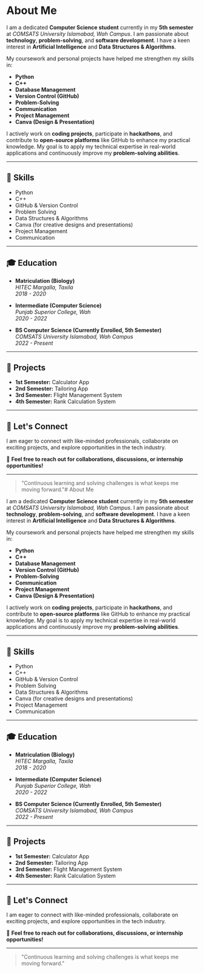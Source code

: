 # About Me

I am a dedicated **Computer Science student** currently in my **5th semester** at *COMSATS University Islamabad, Wah Campus*. I am passionate about **technology**, **problem-solving**, and **software development**. I have a keen interest in **Artificial Intelligence** and **Data Structures & Algorithms**.

My coursework and personal projects have helped me strengthen my skills in:

- **Python**
- **C++**
- **Database Management**
- **Version Control (GitHub)**
- **Problem-Solving**
- **Communication**
- **Project Management**
- **Canva (Design & Presentation)**

I actively work on **coding projects**, participate in **hackathons**, and contribute to **open-source platforms** like GitHub to enhance my practical knowledge. My goal is to apply my technical expertise in real-world applications and continuously improve my **problem-solving abilities**.

---

## 🎯 Skills
- Python  
- C++  
- GitHub & Version Control  
- Problem Solving  
- Data Structures & Algorithms  
- Canva (for creative designs and presentations)  
- Project Management  
- Communication  

---

## 🎓 Education

- **Matriculation (Biology)**  
  *HITEC Margalla, Taxila*  
  *2018 - 2020*

- **Intermediate (Computer Science)**  
  *Punjab Superior College, Wah*  
  *2020 - 2022*

- **BS Computer Science (Currently Enrolled, 5th Semester)**  
  *COMSATS University Islamabad, Wah Campus*  
  *2022 - Present*

---

## 💼 Projects

- **1st Semester:** Calculator App  
- **2nd Semester:** Tailoring App  
- **3rd Semester:** Flight Management System  
- **4th Semester:** Rank Calculation System

---

## 🚀 Let's Connect

I am eager to connect with like-minded professionals, collaborate on exciting projects, and explore opportunities in the tech industry.

📩 **Feel free to reach out for collaborations, discussions, or internship opportunities!**

---

> "Continuous learning and solving challenges is what keeps me moving forward."# About Me

I am a dedicated **Computer Science student** currently in my **5th semester** at *COMSATS University Islamabad, Wah Campus*. I am passionate about **technology**, **problem-solving**, and **software development**. I have a keen interest in **Artificial Intelligence** and **Data Structures & Algorithms**.

My coursework and personal projects have helped me strengthen my skills in:

- **Python**
- **C++**
- **Database Management**
- **Version Control (GitHub)**
- **Problem-Solving**
- **Communication**
- **Project Management**
- **Canva (Design & Presentation)**

I actively work on **coding projects**, participate in **hackathons**, and contribute to **open-source platforms** like GitHub to enhance my practical knowledge. My goal is to apply my technical expertise in real-world applications and continuously improve my **problem-solving abilities**.

---

## 🎯 Skills
- Python  
- C++  
- GitHub & Version Control  
- Problem Solving  
- Data Structures & Algorithms  
- Canva (for creative designs and presentations)  
- Project Management  
- Communication  

---

## 🎓 Education

- **Matriculation (Biology)**  
  *HITEC Margalla, Taxila*  
  *2018 - 2020*

- **Intermediate (Computer Science)**  
  *Punjab Superior College, Wah*  
  *2020 - 2022*

- **BS Computer Science (Currently Enrolled, 5th Semester)**  
  *COMSATS University Islamabad, Wah Campus*  
  *2022 - Present*

---

## 💼 Projects

- **1st Semester:** Calculator App  
- **2nd Semester:** Tailoring App  
- **3rd Semester:** Flight Management System  
- **4th Semester:** Rank Calculation System

---

## 🚀 Let's Connect

I am eager to connect with like-minded professionals, collaborate on exciting projects, and explore opportunities in the tech industry.

📩 **Feel free to reach out for collaborations, discussions, or internship opportunities!**

---

> "Continuous learning and solving challenges is what keeps me moving forward."

<!--
**MaryamArif-22/MaryamArif-22** is a ✨ _special_ ✨ repository because its `README.md` (this file) appears on your GitHub profile.

Here are some ideas to get you started:

- 🔭 I’m currently working on ...
- 🌱 I’m currently learning ...
- 👯 I’m looking to collaborate on ...
- 🤔 I’m looking for help with ...
- 💬 Ask me about ...
- 📫 How to reach me: ...
- 😄 Pronouns: ...
- ⚡ Fun fact: ...
-->
